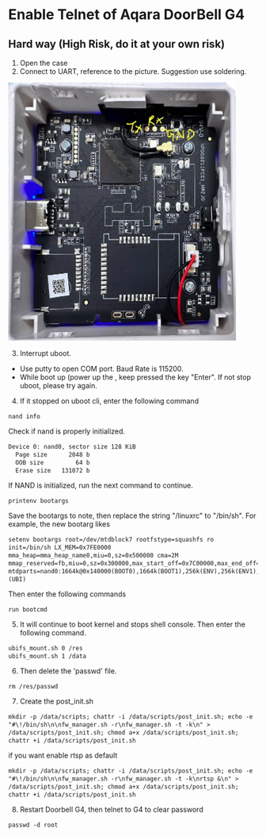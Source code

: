 # Enable Telnet of Aqara DoorBell G4


## Hard way (High Risk, do it at your own risk)
1. Open the case
2. Connect to UART, reference to the picture. Suggestion use soldering.
<img src="/images/g4_uart.png" alt="uart" height="520" width="460">

3. Interrupt uboot.
  - Use putty to open COM port. Baud Rate is 115200.
  - While boot up (power up the , keep pressed the key "Enter". If not stop uboot, please try again.

4. If it stopped on uboot cli, enter the following command

```
nand info
```
 Check if nand is properly initialized.
```
Device 0: nand0, sector size 128 KiB
  Page size      2048 b
  OOB size         64 b
  Erase size   131072 b
```
If NAND is initialized, run the next command to continue.
```
printenv bootargs
```
   Save the bootargs to note, then replace the string "/linuxrc" to "/bin/sh".
   For example, the new bootarg likes
```
setenv bootargs root=/dev/mtdblock7 rootfstype=squashfs ro init=/bin/sh LX_MEM=0x7FE0000 mma_heap=mma_heap_name0,miu=0,sz=0x500000 cma=2M mmap_reserved=fb,miu=0,sz=0x300000,max_start_off=0x7C00000,max_end_off=0x7F00000 mtdparts=nand0:1664k@0x140000(BOOT0),1664k(BOOT1),256k(ENV),256k(ENV1),128k(KEY_CUST),5m(KERNEL),5m(KERNEL_BAK),16m(rootfs),16m(rootfs_bak),1m(factory),20m(RES),-(UBI)
```
   Then enter the following commands
```
run bootcmd
```
5. It will continue to boot kernel and stops shell console. Then enter the following command.
```
ubifs_mount.sh 0 /res
ubifs_mount.sh 1 /data
```
6. Then delete the 'passwd' file.
```
rm /res/passwd
```
7. Create the post_init.sh
```
mkdir -p /data/scripts; chattr -i /data/scripts/post_init.sh; echo -e "#\!/bin/sh\n\nfw_manager.sh -r\nfw_manager.sh -t -k\n" > /data/scripts/post_init.sh; chmod a+x /data/scripts/post_init.sh; chattr +i /data/scripts/post_init.sh
```
   if you want enable rtsp as default
```
mkdir -p /data/scripts; chattr -i /data/scripts/post_init.sh; echo -e "#\!/bin/sh\n\nfw_manager.sh -r\nfw_manager.sh -t -k\nrtsp &\n" > /data/scripts/post_init.sh; chmod a+x /data/scripts/post_init.sh; chattr +i /data/scripts/post_init.sh
```
8. Restart Doorbell G4, then telnet to G4 to clear password
```
passwd -d root
```